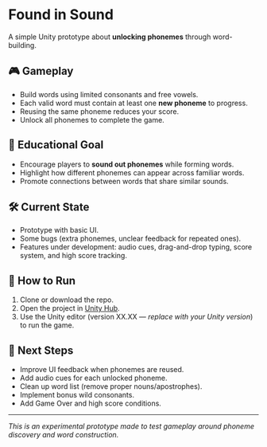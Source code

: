# Found in Sound

A simple Unity prototype about **unlocking phonemes** through word-building.

## 🎮 Gameplay
- Build words using limited consonants and free vowels.  
- Each valid word must contain at least one **new phoneme** to progress.  
- Reusing the same phoneme reduces your score.  
- Unlock all phonemes to complete the game.  

## 🎯 Educational Goal
- Encourage players to **sound out phonemes** while forming words.  
- Highlight how different phonemes can appear across familiar words.  
- Promote connections between words that share similar sounds.  

## 🛠️ Current State
- Prototype with basic UI.  
- Some bugs (extra phonemes, unclear feedback for repeated ones).  
- Features under development: audio cues, drag-and-drop typing, score system, and high score tracking.  

## 🚀 How to Run
1. Clone or download the repo.  
2. Open the project in [Unity Hub](https://unity.com/download).  
3. Use the Unity editor (version XX.XX — *replace with your Unity version*) to run the game.  

## 📝 Next Steps
- Improve UI feedback when phonemes are reused.  
- Add audio cues for each unlocked phoneme.  
- Clean up word list (remove proper nouns/apostrophes).  
- Implement bonus wild consonants.  
- Add Game Over and high score conditions.  

---

*This is an experimental prototype made to test gameplay around phoneme discovery and word construction.*

